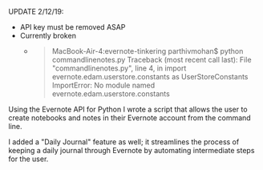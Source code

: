 UPDATE 2/12/19:
- API key must be removed ASAP
- Currently broken
  - > MacBook-Air-4:evernote-tinkering parthivmohan$ python commandlinenotes.py
    Traceback (most recent call last):
    File "commandlinenotes.py", line 4, in <module>
    import evernote.edam.userstore.constants as UserStoreConstants
    ImportError: No module named evernote.edam.userstore.constants

Using the Evernote API for Python I wrote a script that allows the user to create notebooks and notes in their Evernote account from the command line.

I added a "Daily Journal" feature as well; it streamlines the process of keeping a daily journal through Evernote by automating intermediate steps for the user.
